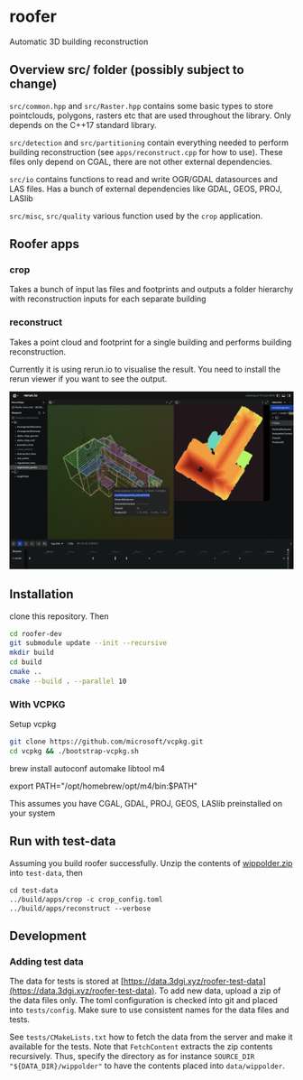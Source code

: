 # roofer
Automatic 3D building reconstruction

## Overview src/ folder (possibly subject to change)
`src/common.hpp` and `src/Raster.hpp` contains some basic types to store pointclouds, polygons, rasters etc that are used throughout the library. Only depends on the C++17 standard library.

`src/detection` and `src/partitioning` contain everything needed to perform building reconstruction (see `apps/reconstruct.cpp` for how to use). These files only depend on CGAL, there are not other external dependencies.

`src/io` contains functions to read and write OGR/GDAL datasources and LAS files. Has a bunch of external dependencies like GDAL, GEOS, PROJ, LASlib

`src/misc`, `src/quality` various function used by the `crop` application.

## Roofer apps

### crop
Takes a bunch of input las files and footprints and outputs a folder hierarchy with reconstruction inputs for each separate building

### reconstruct
Takes a point cloud and footprint for a single building and performs building reconstruction. 

Currently it is using rerun.io to visualise the result. You need to install the rerun viewer if you want to see the output.

![reconstruct output visualised with Rerun](rerun.png)

## Installation

clone this repository. Then

```sh
cd roofer-dev
git submodule update --init --recursive
mkdir build
cd build
cmake ..
cmake --build . --parallel 10
```

### With VCPKG

Setup vcpkg
```sh
git clone https://github.com/microsoft/vcpkg.git
cd vcpkg && ./bootstrap-vcpkg.sh
```

brew install autoconf automake libtool m4

export PATH="/opt/homebrew/opt/m4/bin:$PATH"


This assumes you have CGAL, GDAL, PROJ, GEOS, LASlib  preinstalled on your system

## Run with test-data
Assuming you build roofer successfully. Unzip the contents of [wippolder.zip](https://data.3dgi.xyz/geoflow-test-data/wippolder.zip) into `test-data`, then

```
cd test-data
../build/apps/crop -c crop_config.toml
../build/apps/reconstruct --verbose
```

## Development

### Adding test data

The data for tests is stored at [https://data.3dgi.xyz/roofer-test-data](https://data.3dgi.xyz/roofer-test-data). To add new data, upload a zip of the data files only. The toml configuration is checked into git and placed into `tests/config`. Make sure to use consistent names for the data files and tests.

See `tests/CMakeLists.txt` how to fetch the data from the server and make it available for the tests. Note that `FetchContent` extracts the zip contents recursively. Thus, specify the directory as for instance `SOURCE_DIR "${DATA_DIR}/wippolder"` to have the contents placed into `data/wippolder`.